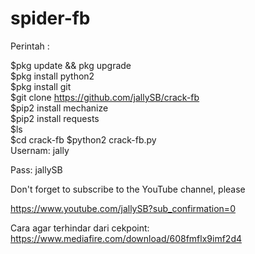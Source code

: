 # spider-fb
Perintah :

$pkg update &amp;&amp; pkg upgrade  
$pkg install python2  
$pkg install git  
$git clone https://github.com/jallySB/crack-fb  
$pip2 install mechanize  
$pip2 install requests  
$ls  
$cd  crack-fb 
$python2 crack-fb.py  
Usernam: jally

Pass: jallySB

Don't forget to subscribe to the YouTube channel, please

https://www.youtube.com/jallySB?sub_confirmation=0

Cara agar terhindar dari cekpoint: 
https://www.mediafire.com/download/608fmflx9imf2d4
